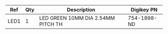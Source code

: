 |Ref|Qty|Description|Digikey PN|
|---|---|-----------|------|
|LED1|1|LED GREEN 10MM DIA 2.54MM PITCH TH|754-1898-ND|


